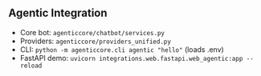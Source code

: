 
## Agentic Integration
- Core bot: `agenticcore/chatbot/services.py`
- Providers: `agenticcore/providers_unified.py`
- CLI: `python -m agenticcore.cli agentic "hello"` (loads .env)
- FastAPI demo: `uvicorn integrations.web.fastapi.web_agentic:app --reload`
